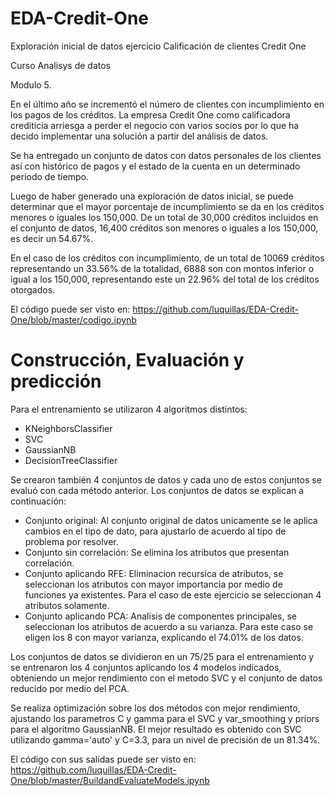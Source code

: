 # EDA-Credit-One
Exploración inicial de datos ejercicio Calificación de clientes Credit One

Curso Analisys de datos

Modulo 5.

En el último año se incrementó el número de clientes con incumplimiento en los pagos de los créditos. 
La empresa Credit One como calificadora crediticia arriesga a perder el negocio con varios socios por
lo que ha decido implementar una solución a partir del análisis de datos.

Se ha entregado un conjunto de datos con datos personales de los clientes así con histórico de pagos y el estado
de la cuenta en un determinado periodo de tiempo.

Luego de haber generado una exploración de datos inicial, se puede determinar que el mayor porcentaje de incumplimiento 
se da en los créditos menores o iguales los 150,000. De un total de 30,000 créditos incluidos en el conjunto de datos, 16,400 
créditos son menores o iguales a los 150,000, es decir un 54.67%. 

En el caso de los créditos con incumplimiento, de un total de 10069 créditos representando un 33.56% de la totalidad, 
6888 son con montos inferior o igual a los 150,000, representando este un 22.96% del total de los créditos otorgados.

El código puede ser visto en: https://github.com/luquillas/EDA-Credit-One/blob/master/codigo.ipynb

# Construcción, Evaluación y predicción

Para el entrenamiento se utilizaron 4 algoritmos distintos:
  * KNeighborsClassifier
  * SVC
  * GaussianNB
  * DecisionTreeClassifier
  
Se crearon también 4 conjuntos de datos y cada uno de estos conjuntos se evaluó con cada método anterior. Los conjuntos de datos se explican a continuación:
  * Conjunto original: Al conjunto original de datos unicamente se le aplica cambios en el tipo de dato, para ajustarlo de    acuerdo al tipo de problema por resolver.
  * Conjunto sin correlación: Se elimina los atributos que presentan correlación.
  * Conjunto aplicando RFE: Eliminacion recursica de atributos, se seleccionan los atributos con mayor importancia por medio de funciones ya existentes. Para el caso de este ejercicio se seleccionan 4 atributos solamente.
  * Conjunto aplicando PCA: Analisis de componentes principales, se seleccionan los atributos de acuerdo a su varianza. Para este caso se eligen los 8 con mayor varianza, explicando el 74.01% de los datos.
  
Los conjuntos de datos se dividieron en un 75/25 para el entrenamiento y se entrenaron los 4 conjuntos aplicando los 4 modelos indicados, obteniendo un mejor rendimiento con el metodo SVC y el conjunto de datos reducido por medio del PCA.

Se realiza optimización sobre los dos métodos con mejor rendimiento, ajustando los parametros C y gamma para el SVC y var_smoothing y priors para el algoritmo GaussianNB.
El mejor resultado es obtenido con SVC utilizando gamma='auto' y C=3.3, para un nivel de precisión de un 81.34%.

El código con sus salidas puede ser visto en: https://github.com/luquillas/EDA-Credit-One/blob/master/BuildandEvaluateModels.ipynb
